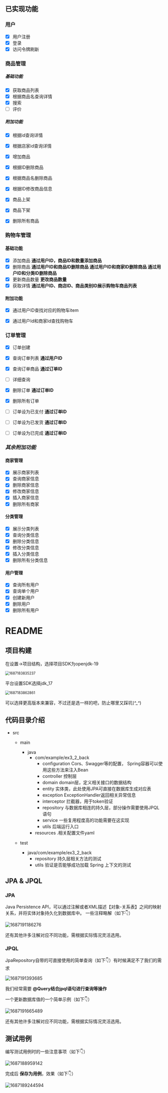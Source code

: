 ## 已实现功能

### **用户**

- [x] 用户注册
- [x] 登录
- [x] 访问令牌刷新

### **商品管理**

##### 基础功能

- [x] 获取商品列表
- [x] 根据商品名查询详情
- [x] 搜索
- [ ] 评价

##### 附加功能

- [x] 根据id查询详情
- [x] 根据店家id查询详情
- [x] 增加商品
- [x] 根据ID删除商品	
- [x] 根据商品名删除商品
- [x] 根据ID修改商品信息
- [x] 商品上架
- [x] 商品下架
- [x] 删除所有商品



### 购物车管理

#### 基础功能

- [x] 添加商品  **通过用户ID，商品ID和数量添加商品**
- [x] 删除商品  **通过用户ID和商品ID删除商品 通过用户ID和商家ID删除商品 通过用户ID和分类ID删除商品**
- [x] 更新商品数量 **更改商品数量**
- [x] 获取详情 **通过用户ID、商店ID、商品类别ID展示购物车商品列表**

#### 附加功能

- [x] 通过用户ID查找对应的购物车item

- [x] 通过用户Id和商家Id查找购物车

  

### 订单管理

- [x] 订单创建
- [x] 查询订单列表 **通过用户ID**
- [x] 查询订单商品 **通过订单ID**
- [ ] 详细查询
- [x] 删除订单 **通过订单ID**
- [x] 删除所有订单
- [ ] 订单设为已支付 **通过订单ID**
- [ ] 订单设为已发货 **通过订单ID**
- [ ] 订单设为已完成 **通过订单ID**



### *其余附加功能*

#### 商家管理

- [x] 展示商家列表
- [x] 查询商家信息
- [x] 删除商家信息
- [x] 修改商家信息
- [x] 插入商家信息
- [x] 删除所有商家

#### 分类管理

- [x] 展示分类列表
- [x] 查询分类信息
- [x] 删除分类信息
- [x] 修改分类信息
- [x] 插入分类信息
- [x] 删除所有分类信息

#### 用户管理

- [x] 查询所有用户
- [x] 查询单个用户
- [x] 创建新用户
- [x] 删除用户
- [x] 删除所有用户

# README

## 项目构建

在设置→项目结构，选择项目SDK为openjdk-19

<img src="README.assets/1687183835237.png" alt="1687183835237" style="zoom:80%;" />

平台设置SDK选择jdk_17

<img src="README.assets/1687183862861.png" alt="1687183862861" style="zoom:80%;" />

可以选择更高版本来兼容，不过还是选一样的吧，防止哪里又踩坑(*^_^*)

## 代码目录介绍

* src

  * main

    * java
      * com/example/ex3_2_back
        * configuration Cors、Swagger等的配置， Spring容器可以使用这些方法来注入Bean 
        * controller 控制层
        * domain domain层，定义相关接口的数据结构
        * entity 实体类，此处使用JPA可直接在数据库生成对应表
        * exception ExceptionHandler返回相关异常信息
        * interceptor 拦截器，用于token验证
        * repository 与数据库相连的持久层，部分操作需要使用JPQL语句
        * service 一些复用程度高的功能需要在这实现
        * utils 后端运行入口
      * resources .相关配置文件yaml

  * test

    * java/com/example/ex3_2_back
      * repository 持久层相关方法的测试
      * utils  验证是否能够成功加载 Spring 上下文的测试 

    

## JPA & JPQL

### JPA

 Java Persistence API，可以通过注解或者XML描述【对象-关系表】之间的映射关系，并将实体对象持久化到数据库中。 一些注释略解（如下👇）

![1687191186276](README.assets/1687191186276.png)

还有其他许多注解对应不同功能，需根据实际情况灵活选用。

### JPQL

JpaRepository自带的可直接使用的简单查询（如下👇）有时候满足不了我们的需求

![1687191393685](README.assets/1687191393685.png)

我们经常需要 **@Query结合jpql语句进行查询等操作** 

一个更新数据库值的一个简单示例（如下👇）

![1687191665489](README.assets/1687191665489.png)

还有其他许多注解对应不同功能，需根据实际情况灵活选用。

## 测试用例

编写测试用例时的一些注意事项（如下👇）

![1687188959142](README.assets/1687188959142.png)

完成后 **保存为用例**，效果（如下👇）

![1687189244594](README.assets/1687189244594.png)
